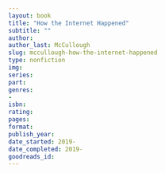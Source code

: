 ```yaml
---
layout: book
title: "How the Internet Happened"
subtitle: ""
author: 
author_last: McCullough
slug: mccullough-how-the-internet-happened
type: nonfiction
img: 
series: 
part: 
genres:
- 
isbn: 
rating: 
pages: 
format: 
publish_year: 
date_started: 2019-
date_completed: 2019-
goodreads_id: 
---
```

